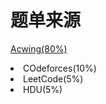 # 题单来源
<a href="www.acwing.com">Acwing(80%)</a>
<li> COdeforces(10%)</li>
<li> LeetCode(5%)</li>
<li> HDU(5%)</li>